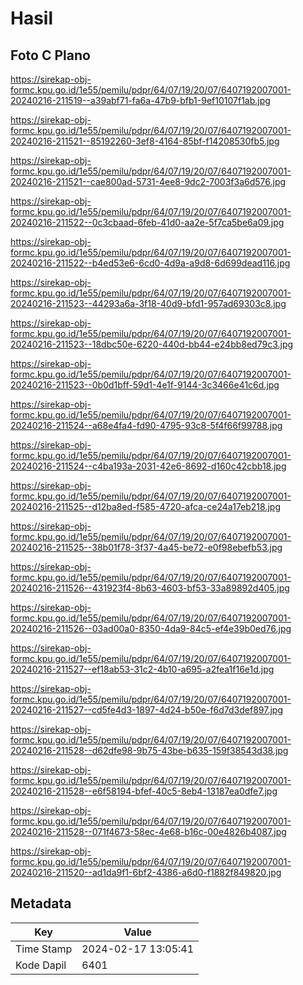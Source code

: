 # Hasil

## Foto C Plano

https://sirekap-obj-formc.kpu.go.id/1e55/pemilu/pdpr/64/07/19/20/07/6407192007001-20240216-211519--a39abf71-fa6a-47b9-bfb1-9ef10107f1ab.jpg

https://sirekap-obj-formc.kpu.go.id/1e55/pemilu/pdpr/64/07/19/20/07/6407192007001-20240216-211521--85192260-3ef8-4164-85bf-f14208530fb5.jpg

https://sirekap-obj-formc.kpu.go.id/1e55/pemilu/pdpr/64/07/19/20/07/6407192007001-20240216-211521--cae800ad-5731-4ee8-9dc2-7003f3a6d576.jpg

https://sirekap-obj-formc.kpu.go.id/1e55/pemilu/pdpr/64/07/19/20/07/6407192007001-20240216-211522--0c3cbaad-6feb-41d0-aa2e-5f7ca5be6a09.jpg

https://sirekap-obj-formc.kpu.go.id/1e55/pemilu/pdpr/64/07/19/20/07/6407192007001-20240216-211522--b4ed53e6-6cd0-4d9a-a9d8-6d699dead116.jpg

https://sirekap-obj-formc.kpu.go.id/1e55/pemilu/pdpr/64/07/19/20/07/6407192007001-20240216-211523--44293a6a-3f18-40d9-bfd1-957ad69303c8.jpg

https://sirekap-obj-formc.kpu.go.id/1e55/pemilu/pdpr/64/07/19/20/07/6407192007001-20240216-211523--18dbc50e-6220-440d-bb44-e24bb8ed79c3.jpg

https://sirekap-obj-formc.kpu.go.id/1e55/pemilu/pdpr/64/07/19/20/07/6407192007001-20240216-211523--0b0d1bff-59d1-4e1f-9144-3c3466e41c6d.jpg

https://sirekap-obj-formc.kpu.go.id/1e55/pemilu/pdpr/64/07/19/20/07/6407192007001-20240216-211524--a68e4fa4-fd90-4795-93c8-5f4f66f99788.jpg

https://sirekap-obj-formc.kpu.go.id/1e55/pemilu/pdpr/64/07/19/20/07/6407192007001-20240216-211524--c4ba193a-2031-42e6-8692-d160c42cbb18.jpg

https://sirekap-obj-formc.kpu.go.id/1e55/pemilu/pdpr/64/07/19/20/07/6407192007001-20240216-211525--d12ba8ed-f585-4720-afca-ce24a17eb218.jpg

https://sirekap-obj-formc.kpu.go.id/1e55/pemilu/pdpr/64/07/19/20/07/6407192007001-20240216-211525--38b01f78-3f37-4a45-be72-e0f98ebefb53.jpg

https://sirekap-obj-formc.kpu.go.id/1e55/pemilu/pdpr/64/07/19/20/07/6407192007001-20240216-211526--431923f4-8b63-4603-bf53-33a89892d405.jpg

https://sirekap-obj-formc.kpu.go.id/1e55/pemilu/pdpr/64/07/19/20/07/6407192007001-20240216-211526--03ad00a0-8350-4da9-84c5-ef4e39b0ed76.jpg

https://sirekap-obj-formc.kpu.go.id/1e55/pemilu/pdpr/64/07/19/20/07/6407192007001-20240216-211527--ef18ab53-31c2-4b10-a695-a2fea1f16e1d.jpg

https://sirekap-obj-formc.kpu.go.id/1e55/pemilu/pdpr/64/07/19/20/07/6407192007001-20240216-211527--cd5fe4d3-1897-4d24-b50e-f6d7d3def897.jpg

https://sirekap-obj-formc.kpu.go.id/1e55/pemilu/pdpr/64/07/19/20/07/6407192007001-20240216-211528--d62dfe98-9b75-43be-b635-159f38543d38.jpg

https://sirekap-obj-formc.kpu.go.id/1e55/pemilu/pdpr/64/07/19/20/07/6407192007001-20240216-211528--e6f58194-bfef-40c5-8eb4-13187ea0dfe7.jpg

https://sirekap-obj-formc.kpu.go.id/1e55/pemilu/pdpr/64/07/19/20/07/6407192007001-20240216-211528--071f4673-58ec-4e68-b16c-00e4826b4087.jpg

https://sirekap-obj-formc.kpu.go.id/1e55/pemilu/pdpr/64/07/19/20/07/6407192007001-20240216-211520--ad1da9f1-6bf2-4386-a6d0-f1882f849820.jpg


## Metadata

| Key        | Value               |
| ---------- | ------------------- |
| Time Stamp | 2024-02-17 13:05:41 |
| Kode Dapil | 6401                |



